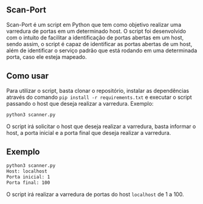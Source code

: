 ## Scan-Port
Scan-Port é um script em Python que tem como objetivo realizar uma varredura de portas em um determinado host. O script foi desenvolvido com o intuito de facilitar a identificação de portas abertas em um host, sendo assim, o script é capaz de identificar as portas abertas de um host, além de identificar o serviço padrão que está rodando em uma determinada porta, caso ele esteja mapeado.

## Como usar
Para utilizar o script, basta clonar o repositório, instalar as dependências através do comando `pip install -r requirements.txt` e executar o script passando o host que deseja realizar a varredura. Exemplo:
```bash
python3 scanner.py
```
O script irá solicitar o host que deseja realizar a varredura, basta informar o host, a porta inicial e a porta final que deseja realizar a varredura.

## Exemplo
```bash
python3 scanner.py
Host: localhost
Porta inicial: 1
Porta final: 100
```
O script irá realizar a varredura de portas do host `localhost` de 1 a 100.

